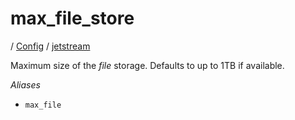 # max_file_store

/ [Config](../../README.md) / [jetstream](../README.md) 

Maximum size of the *file* storage.
Defaults to up to 1TB if available.

*Aliases*
- `max_file`

